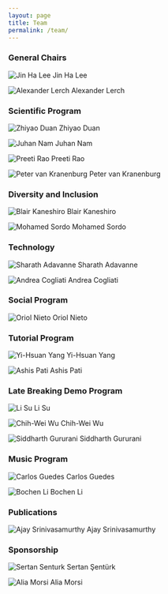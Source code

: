 ```yaml
---
layout: page
title: Team
permalink: /team/
---
```


### General Chairs
![Jin Ha Lee](images/lee.jpg) Jin Ha Lee

![Alexander Lerch](images/lerch.jpg) Alexander Lerch

### Scientific Program

![Zhiyao Duan](images/duan.jpg) Zhiyao Duan

![Juhan Nam](images/nam.jpg) Juhan Nam

![Preeti Rao](images/rao.jpg) Preeti Rao

![Peter van Kranenburg](images/vankranenburg.jpg) Peter van Kranenburg

### Diversity and Inclusion

![Blair Kaneshiro](images/kaneshiro.jpg) Blair Kaneshiro

![Mohamed Sordo](images/placeholder.png) Mohamed Sordo

### Technology

![Sharath Adavanne](images/placeholder.png) Sharath Adavanne

![Andrea Cogliati](images/placeholder.png) Andrea Cogliati

### Social Program

![Oriol Nieto](images/nieto.jpg) Oriol Nieto

### Tutorial Program

![Yi-Hsuan Yang](images/yang.jpg) Yi-Hsuan Yang

![Ashis Pati](images/pati.jpg) Ashis Pati

### Late Breaking Demo Program

![Li Su](images/su.jpg) Li Su

![Chih-Wei Wu](images/wu.jpg) Chih-Wei Wu

![Siddharth Gururani](images/gururani.jpg) Siddharth Gururani

### Music Program

![Carlos Guedes](images/placeholder.png) Carlos Guedes

![Bochen Li](images/placeholder.png) Bochen Li

### Publications

![Ajay Srinivasamurthy](images/srinivasamurthy.png) Ajay Srinivasamurthy

### Sponsorship

![Sertan Senturk](images/placeholder.png) Sertan Şentürk

![Alia Morsi](images/morsi.jpg) Alia Morsi


